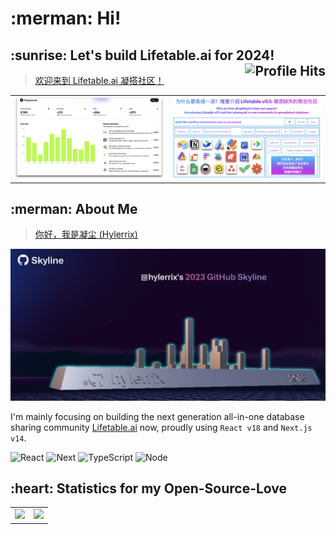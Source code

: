<h1>:merman: Hi!</h1>

<h2>:sunrise: Let's build <a src="https://lifetable.ai" target="__blank">Lifetable.ai</a> for 2024! <img align="right" alt="Profile Hits" src="https://komarev.com/ghpvc/?username=hylerrix&style=flat-square"></h2>

> [欢迎来到 Lifetable.ai 凝搭社区！](https://lifetable.feishu.cn/wiki/DTNKwjQQJiVuv6kDd5jc5W0Xnjh)

<table>
  <tbody>
    <tr>
      <td style="width: 50%;"><img src="./assets/lifetable-glance.webp"></td>
      <td style="width: 50%;"><img src="./assets/lifetable-idea.webp"></td>
    </tr>
  </tbody>
</table>

<h2>:merman: About Me</h2>

> [你好，我是凝尘 (Hylerrix)](https://lifetable.feishu.cn/wiki/TPCdwDi44iCXojkazI4clA5Onyg)

![](./assets/hylerrix-github-review-2023.webp)

I'm mainly focusing on building the next generation all-in-one database sharing community [Lifetable.ai](https://lifetable.ai) now, proudly using `React v18` and `Next.js v14`.

<p>
<img alt="React" src="https://img.shields.io/badge/-React-61DAFB?style=flat&logo=react&logoColor=white" />
<img alt="Next" src="https://img.shields.io/badge/-Next-000000?style=flat&logo=Next.js&logoColor=white" />
<img alt="TypeScript" src="https://img.shields.io/badge/-TypeScript-007ACC?style=flat&logo=typeScript&logoColor=white" />
<img alt="Node" src="https://img.shields.io/badge/-Node-339933?style=flat&logo=node.js&logoColor=white" />
</p>

<!--START_SECTION:activity-->

<!-- `[12/23 08:42]` <img alt="⭐" src="https://github.com/cheesits456/github-activity-readme/raw/master/icons/star.png" align="top" height="18"> Starred [AnarchyLinux/installer](https://github.com/AnarchyLinux/installer) 

<details><summary>Show More</summary>

`[12/20 18:13]` <img alt="🗣" src="https://github.com/cheesits456/github-activity-readme/raw/master/icons/comment.png" align="top" height="18"> Commented on [`#9`](https://github.com//cheesits456/discord-ssh-bot/issues/9 'Can´t read property') in [cheesits456/discord-ssh-bot](https://github.com/cheesits456/discord-ssh-bot)
</details> -->

<!--END_SECTION:activity-->

<h2>:heart: Statistics for my Open-Source-Love</h2>

<table cellspacing="0" cellpadding="0" style="border: none;">
  <tr>
    <td>
      <a href="">
        <img height="128px" src="https://github-profile-trophy.vercel.app/?username=hylerrix" />
      </a>
    </td>
    <td>
      <a href="">
        <img height="128px" src="https://github-readme-stats.vercel.app/api/top-langs/?username=hylerrix&hide=html&hide_title=true&hide_border=true&layout=compact&langs_count=7&exclude_repo=comp426,Redventures-Movie-Quotes&text_color=000&icon_color=fff&bg_color=0,52fa5a,4dfcff,c64dff&theme=graywhite" />
      </a>
    </td>
  </tr>
</table>

<!-- <h2>:robot: My latest posts</h2>

Need to think the center writing platform and make a robot for this.

<ul>
  <li><a href="https://medium.com/better-programming/how-you-should-structure-your-react-applications-e7dd32375a98"><b><img src="https://emojipedia-us.s3.dualstack.us-west-1.amazonaws.com/thumbs/240/apple/237/gear_2699.png" width="20" alt="new" /> How You Should Structure Your React Applications</b></a><br/><i>A matter of taste, sure, but here is an approach that scales.</i></li>
</ul> -->

<!--START_SECTION:top-followers-->

<!--END_SECTION:top-followers-->
